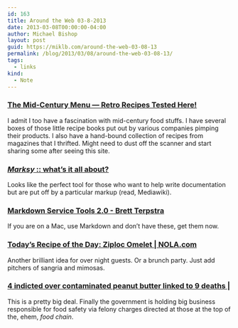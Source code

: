 ```yaml
---
id: 163
title: Around the Web 03-8-2013
date: 2013-03-08T00:00:00-04:00
author: Michael Bishop
layout: post
guid: https://miklb.com/around-the-web-03-08-13
permalink: /blog/2013/03/08/around-the-web-03-08-13/
tags:
  - links
kind:
  - Note
---
```

<h3 id="the-mid-century-menu--retro-recipes-tested-herehttpwwwmidcenturymenucom"><a href="http://www.midcenturymenu.com/">​T​h​e​ ​M​i​d​-​C​e​n​t​u​r​y​ ​M​e​n​u​ ​—​ ​R​e​t​r​o​ ​R​e​c​i​p​e​s​ ​T​e​s​t​e​d​ ​H​e​r​e​!</a></h3>
<p>I admit I too have a fascination with mid-century food stuffs. I have several boxes of those little recipe books put out by various companies pimping their products. I also have a hand-bound collection of recipes from magazines that I thrifted. Might need to dust off the scanner and start sharing some after seeing this site.</p>
<h3 id="marksy--whats-it-all-abouthttpmarksyarc90comlearn"><a href="http://marksy.arc90.com/learn">​<em>​M​a​r​k​s​y​</em>​ ​:​:​ ​w​h​a​t​’​s​ ​i​t​ ​a​l​l​ ​a​b​o​u​t​?</a></h3>
<p>Looks like the perfect tool for those who want to help write documentation but are put off by a particular markup (read, Mediawiki).</p>
<h3 id="markdown-service-tools-20---brett-terpstrahttpbrettterpstracom20130225markdown-service-tools-two-point-oh"><a href="http://brettterpstra.com/2013/02/25/markdown-service-tools-two-point-oh/">​M​a​r​k​d​o​w​n​ ​S​e​r​v​i​c​e​ ​T​o​o​l​s​ ​2​.​0​ ​-​ ​B​r​e​t​t​ ​T​e​r​p​s​t​r​a</a></h3>
<p>If you are on a Mac, use Markdown and don’t have these, get them now.</p>
<h3 id="todays-recipe-of-the-day-ziploc-omelet--nolacomhttpwwwnolacomfoodindexssf201302todaysrecipeofthedayziplohtml"><a href="http://www.nola.com/food/index.ssf/2013/02/todays_recipe_of_the_day_ziplo.html">​T​o​d​a​y​’​s​ ​R​e​c​i​p​e​ ​o​f​ ​t​h​e​ ​D​a​y​:​ ​Z​i​p​l​o​c​ ​O​m​e​l​e​t​ ​|​ ​N​O​L​A​.​c​o​m</a></h3>
<p>Another brilliant idea for over night guests. Or a brunch party. Just add pitchers of sangria and mimosas.</p>
<h3 id="indicted-over-contaminated-peanut-butter-linked-to-9-deaths-httpseattletimescomhtmlnationworld2020407416peanutbuttertaintedxmlhtmlsyndicationrss"><a href="http://seattletimes.com/html/nationworld/2020407416_peanutbuttertaintedxml.html?syndication=rss">​4​ ​i​n​d​i​c​t​e​d​ ​o​v​e​r​ ​c​o​n​t​a​m​i​n​a​t​e​d​ ​p​e​a​n​u​t​ ​b​u​t​t​e​r​ ​l​i​n​k​e​d​ ​t​o​ ​9​ ​d​e​a​t​h​s​ ​|​</a></h3>
<p>This is a pretty big deal. Finally the government is holding big business responsible for food safety via felony charges directed at those at the top of the, ehem, <em>food chain</em>.</p>